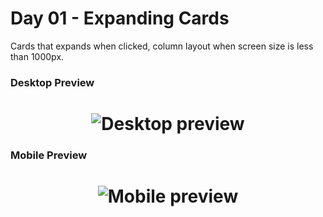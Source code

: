 # Day 01 - Expanding Cards

Cards that expands when clicked, column layout when screen size is less than 1000px.

### Desktop Preview

<h1 align="center">
  <img alt="Desktop preview" src="imgs/preview-imgs/desktop.gif" />
</h1>

### Mobile Preview

<h1 align="center">
  <img alt="Mobile preview" src="imgs/preview-imgs/mobile.gif" />
</h1>
